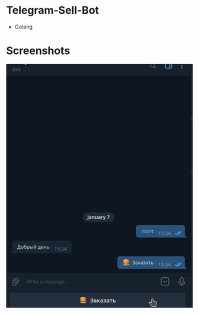  # Telegram-Sell-Bot

- Golang

# Screenshots

<div align="center">
    <img src="project/screenshots/sell_bot.gif" width="600px"/> 
</div>